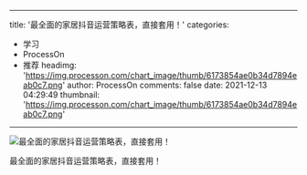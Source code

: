 
---
title: '最全面的家居抖音运营策略表，直接套用！'
categories: 
 - 学习
 - ProcessOn
 - 推荐
headimg: 'https://img.processon.com/chart_image/thumb/6173854ae0b34d7894eab0c7.png'
author: ProcessOn
comments: false
date: 2021-12-13 04:29:49
thumbnail: 'https://img.processon.com/chart_image/thumb/6173854ae0b34d7894eab0c7.png'
---

<div>   
<img class="thumb" alt="最全面的家居抖音运营策略表，直接套用！" src="https://img.processon.com/chart_image/thumb/6173854ae0b34d7894eab0c7.png" referrerpolicy="no-referrer">
<p>最全面的家居抖音运营策略表，直接套用！</p>  
</div>
            